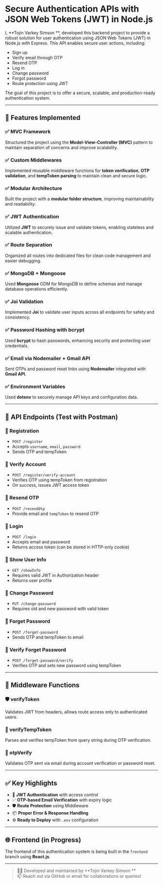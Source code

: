 # Secure Authentication APIs with JSON Web Tokens (JWT) in Node.js

I, **Tojin Varkey Simson **, developed this backend project to provide a robust solution for user authentication using JSON Web Tokens (JWT) in Node.js with Express. This API enables secure user actions, including:

- Sign up
- Verify email through OTP
- Resend OTP
- Log in
- Change password
- Forgot password
- Route protection using JWT

The goal of this project is to offer a secure, scalable, and production-ready authentication system.

---

## 🔧 Features Implemented

### ✅ MVC Framework
Structured the project using the **Model-View-Controller (MVC)** pattern to maintain separation of concerns and improve scalability.

### ✅ Custom Middlewares
Implemented reusable middleware functions for **token verification**, **OTP validation**, and **tempToken parsing** to maintain clean and secure logic.

### ✅ Modular Architecture
Built the project with a **modular folder structure**, improving maintainability and readability.

### ✅ JWT Authentication
Utilized **JWT** to securely issue and validate tokens, enabling stateless and scalable authentication.

### ✅ Route Separation
Organized all routes into dedicated files for clean code management and easier debugging.

### ✅ MongoDB + Mongoose
Used **Mongoose** ODM for MongoDB to define schemas and manage database operations efficiently.

### ✅ Joi Validation
Implemented **Joi** to validate user inputs across all endpoints for safety and consistency.

### ✅ Password Hashing with bcrypt
Used **bcrypt** to hash passwords, enhancing security and protecting user credentials.

### ✅ Email via Nodemailer + Gmail API
Sent OTPs and password reset links using **Nodemailer** integrated with **Gmail API**.

### ✅ Environment Variables
Used **dotenv** to securely manage API keys and configuration data.

---

## 🚀 API Endpoints (Test with Postman)

### 🔹 Registration
- `POST /register`
- Accepts `username`, `email`, `password`
- Sends OTP and tempToken

### 🔹 Verify Account
- `POST /register/verify-account`
- Verifies OTP using tempToken from registration
- On success, issues JWT access token

### 🔹 Resend OTP
- `POST /resendOtp`
- Provide email and `tempToken` to resend OTP

### 🔹 Login
- `POST /login`
- Accepts email and password
- Returns access token (can be stored in HTTP-only cookie)

### 🔹 Show User Info
- `GET /showInfo`
- Requires valid JWT in Authorization header
- Returns user profile

### 🔹 Change Password
- `PUT /change-password`
- Requires old and new password with valid token

### 🔹 Forget Password
- `POST /forget-password`
- Sends OTP and tempToken to email

### 🔹 Verify Forget Password
- `POST /forget-password/verify`
- Verifies OTP and sets new password using tempToken

---

## 🧱 Middleware Functions

### 🛡️ verifyToken
Validates JWT from headers, allows route access only to authenticated users.

### 🔐 verifyTempToken
Parses and verifies tempToken from query string during OTP verification.

### 📩 otpVerify
Validates OTP sent via email during account verification or password reset.

---

## ✅ Key Highlights

- 🔐 **JWT Authentication** with access control
- ✅ **OTP-based Email Verification** with expiry logic
- 🛡️ **Route Protection** using Middleware
- 📦 **Proper Error & Response Handling**
- ⚙️ **Ready to Deploy** with `.env` configuration

---

## 🌐 Frontend (in Progress)

The frontend of this authentication system is being built in the `frontend` branch using **React.js**.

---

> 👨‍💻 Developed and maintained by **Tojin Varkey Simson **  
> 📫 Reach out via GitHub or email for collaborations or queries!
